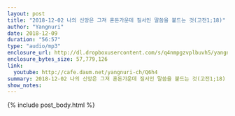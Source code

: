 ```yaml
---
layout: post
title: "2018-12-02 나의 신앙은 그져 혼돈가운데 질서인 말씀을 붙드는 것(고전1;18)"
author: "Yangnuri"
date: 2018-12-09
duration: "56:57"
type: "audio/mp3"
enclosure_url: http://dl.dropboxusercontent.com/s/q4nmpgzvplbuvh5/yangnurichurch181202.mp3
enclosure_bytes_size: 57,779,126
link:
  youtube: http://cafe.daum.net/yangnuri-ch/Q6h4
summary: 2018-12-02 나의 신앙은 그져 혼돈가운데 질서인 말씀을 붙드는 것(고전1;18)
show_notes:
---
```


{% include post_body.html %}
